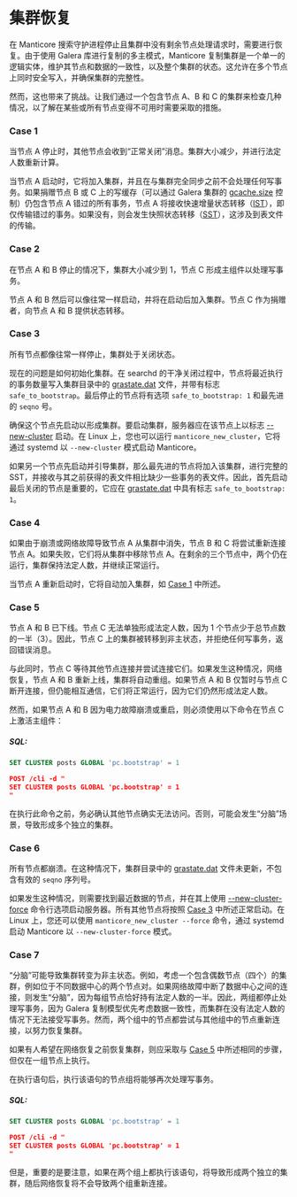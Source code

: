 # 集群恢复

在 Manticore 搜索守护进程停止且集群中没有剩余节点处理请求时，需要进行恢复。由于使用 Galera 库进行复制的多主模式，Manticore 复制集群是一个单一的逻辑实体，维护其节点和数据的一致性，以及整个集群的状态。这允许在多个节点上同时安全写入，并确保集群的完整性。

然而，这也带来了挑战。让我们通过一个包含节点 A、B 和 C 的集群来检查几种情况，以了解在某些或所有节点变得不可用时需要采取的措施。

### Case 1

当节点 A 停止时，其他节点会收到“正常关闭”消息。集群大小减少，并进行法定人数重新计算。

当节点 A 启动时，它将加入集群，并且在与集群完全同步之前不会处理任何写事务。如果捐赠节点 B 或 C 上的写缓存（可以通过 Galera 集群的 [gcache.size](https://galeracluster.com/library/documentation/galera-parameters.html#gcache-size) 控制）仍包含节点 A 错过的所有事务，节点 A 将接收快速增量状态转移（[IST](https://galeracluster.com/library/documentation/state-transfer.html#state-transfer-ist)），即仅传输错过的事务。如果没有，则会发生快照状态转移（[SST](https://galeracluster.com/library/documentation/state-transfer.html#state-transfer-sst)），这涉及到表文件的传输。

### Case 2

在节点 A 和 B 停止的情况下，集群大小减少到 1，节点 C 形成主组件以处理写事务。

节点 A 和 B 然后可以像往常一样启动，并将在启动后加入集群。节点 C 作为捐赠者，向节点 A 和 B 提供状态转移。

### Case 3

所有节点都像往常一样停止，集群处于关闭状态。

现在的问题是如何初始化集群。在 searchd 的干净关闭过程中，节点将最近执行的事务数量写入集群目录中的 [grastate.dat](../../Creating_a_cluster/Setting_up_replication/Restarting_a_cluster.md) 文件，并带有标志 `safe_to_bootstrap`。最后停止的节点将有选项 `safe_to_bootstrap: 1` 和最先进的 `seqno` 号。

确保这个节点先启动以形成集群。要启动集群，服务器应在该节点上以标志 [--new-cluster](../../Creating_a_cluster/Setting_up_replication/Restarting_a_cluster.md) 启动。在 Linux 上，您也可以运行 `manticore_new_cluster`，它将通过 systemd 以 `--new-cluster` 模式启动 Manticore。

如果另一个节点先启动并引导集群，那么最先进的节点将加入该集群，进行完整的 SST，并接收与其之前获得的表文件相比缺少一些事务的表文件。因此，首先启动最后关闭的节点是重要的，它应在 [grastate.dat](../../Creating_a_cluster/Setting_up_replication/Restarting_a_cluster.md) 中具有标志 `safe_to_bootstrap: 1`。

### Case 4

如果由于崩溃或网络故障导致节点 A 从集群中消失，节点 B 和 C 将尝试重新连接节点 A。如果失败，它们将从集群中移除节点 A。在剩余的三个节点中，两个仍在运行，集群保持法定人数，并继续正常运行。

当节点 A 重新启动时，它将自动加入集群，如 [Case 1](../../Creating_a_cluster/Setting_up_replication/Cluster_recovery.md#Case-1) 中所述。

### Case 5

节点 A 和 B 已下线。节点 C 无法单独形成法定人数，因为 1 个节点少于总节点数的一半（3）。因此，节点 C 上的集群被转移到非主状态，并拒绝任何写事务，返回错误消息。

与此同时，节点 C 等待其他节点连接并尝试连接它们。如果发生这种情况，网络恢复，节点 A 和 B 重新上线，集群将自动重组。如果节点 A 和 B 仅暂时与节点 C 断开连接，但仍能相互通信，它们将正常运行，因为它们仍然形成法定人数。

<!-- example case 5 -->
然而，如果节点 A 和 B 因为电力故障崩溃或重启，则必须使用以下命令在节点 C 上激活主组件：

<!-- intro -->
##### SQL:

<!-- request SQL -->

```sql
SET CLUSTER posts GLOBAL 'pc.bootstrap' = 1
```
<!-- request JSON -->

```json
POST /cli -d "
SET CLUSTER posts GLOBAL 'pc.bootstrap' = 1
"
```
<!-- end -->

在执行此命令之前，务必确认其他节点确实无法访问。否则，可能会发生“分脑”场景，导致形成多个独立的集群。

### Case 6

所有节点都崩溃。在这种情况下，集群目录中的 [grastate.dat](../../Creating_a_cluster/Setting_up_replication/Restarting_a_cluster.md) 文件未更新，不包含有效的 `seqno` 序列号。

如果发生这种情况，则需要找到最近数据的节点，并在其上使用 [--new-cluster-force](../../Creating_a_cluster/Setting_up_replication/Restarting_a_cluster.md) 命令行选项启动服务器。所有其他节点将按照 [Case 3](../../Creating_a_cluster/Setting_up_replication/Cluster_recovery.md#Case-3) 中所述正常启动。在 Linux 上，您还可以使用 `manticore_new_cluster --force` 命令，通过 systemd 启动 Manticore 以 `--new-cluster-force` 模式。

### Case 7

“分脑”可能导致集群转变为非主状态。例如，考虑一个包含偶数节点（四个）的集群，例如位于不同数据中心的两个节点对。如果网络故障中断了数据中心之间的连接，则发生“分脑”，因为每组节点恰好持有法定人数的一半。因此，两组都停止处理写事务，因为 Galera 复制模型优先考虑数据一致性，而集群在没有法定人数的情况下无法接受写事务。然而，两个组中的节点都尝试与其他组中的节点重新连接，以努力恢复集群。

<!-- example case 7 -->
如果有人希望在网络恢复之前恢复集群，则应采取与 [Case 5](../../Creating_a_cluster/Setting_up_replication/Cluster_recovery.md#Case-5) 中所述相同的步骤，但仅在一组节点上执行。

在执行语句后，执行该语句的节点组将能够再次处理写事务。

<!-- intro -->

##### SQL:

<!-- request SQL -->

```sql
SET CLUSTER posts GLOBAL 'pc.bootstrap' = 1
```
<!-- request JSON -->

```json
POST /cli -d "
SET CLUSTER posts GLOBAL 'pc.bootstrap' = 1
"
```
<!-- end -->

但是，重要的是要注意，如果在两个组上都执行该语句，将导致形成两个独立的集群，随后网络恢复将不会导致两个组重新连接。
<!-- proofread -->
